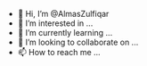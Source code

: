 - 👋 Hi, I’m @AlmasZulfiqar
- 👀 I’m interested in ...
- 🌱 I’m currently learning ...
- 💞️ I’m looking to collaborate on ...
- 📫 How to reach me ...

<!---
AlmasZulfiqar/AlmasZulfiqar is a ✨ special ✨ repository because its `README.md` (this file) appears on your GitHub profile.
You can click the Preview link to take a look at your changes.
--->
